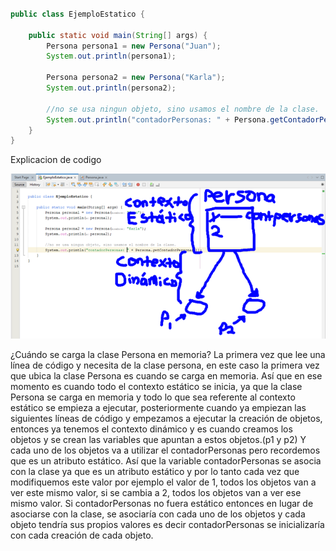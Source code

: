 
`````` java

public class EjemploEstatico {

    public static void main(String[] args) {
        Persona persona1 = new Persona("Juan");
        System.out.println(persona1);
        
        Persona persona2 = new Persona("Karla");
        System.out.println(persona2);
        
        //no se usa ningun objeto, sino usamos el nombre de la clase.
        System.out.println("contadorPersonas: " + Persona.getContadorPersonas());
    }
}

``````


Explicacion de codigo


![contextoestatico3](/imagenesjava/contextoestatico3.png "contextoestatico3")


¿Cuándo se carga la clase Persona en memoria?
La primera vez que lee una línea de código y necesita de la clase persona, en este caso la primera vez que ubica la clase Persona es cuando se carga en memoria. Así que en ese momento es cuando todo el contexto estático se inicia, ya que la clase Persona se carga en memoria y todo lo que sea referente al contexto estático se empieza a ejecutar, posteriormente cuando ya empiezan las siguientes líneas de código y empezamos a ejecutar la creación de objetos, entonces ya tenemos el contexto dinámico y es cuando creamos los objetos y se crean las variables que apuntan a estos objetos.(p1 y p2) Y cada uno de los objetos va a utilizar el contadorPersonas pero recordemos que es un atributo estático. Así que la variable contadorPersonas se asocia con la clase ya que es un atributo estático y por lo tanto cada vez que modifiquemos este valor por ejemplo el valor de 1, todos los objetos van a ver este mismo valor, si se cambia a 2, todos los objetos van a ver ese mismo valor. Si contadorPersonas no fuera estático entonces en lugar de asociarse con la clase, se asociaría con cada uno de los objetos y cada objeto tendría sus propios valores es decir contadorPersonas se inicializaría con cada creación de cada objeto.